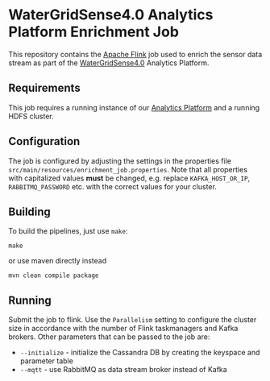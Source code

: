 # WaterGridSense4.0 Analytics Platform Enrichment Job

This repository contains the [Apache Flink](https://flink.apache.org/) job used to enrich the sensor data stream as part of the [WaterGridSense4.0](https://www.dos.tu-berlin.de/menue/research/watergridsense_40/) Analytics Platform. 

## Requirements

This job requires a running instance of our [Analytics Platform](https://github.com/dos-group/water-analytics-cluster) and a running HDFS cluster.

## Configuration

The job is configured by adjusting the settings in the properties file `src/main/resources/enrichment_job.properties`. Note that all properties with capitalized values **must** be changed, e.g. replace `KAFKA_HOST_OR_IP`, `RABBITMQ_PASSWORD` etc. with the correct values for your cluster.

## Building

To build the pipelines, just use `make`:

```
make
```

or use maven directly instead

```
mvn clean compile package
```

## Running

Submit the job to flink. Use the `Parallelism` setting to configure the cluster size in accordance with the number of Flink taskmanagers and Kafka brokers. Other parameters that can be passed to the job are:

- `--initialize` - initialize the Cassandra DB by creating the keyspace and parameter table
- `--mqtt` - use RabbitMQ as data stream broker instead of Kafka